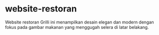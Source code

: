 # website-restoran
Website restoran Grilli ini menampilkan desain elegan dan modern dengan fokus pada gambar makanan yang menggugah selera di latar belakang.
